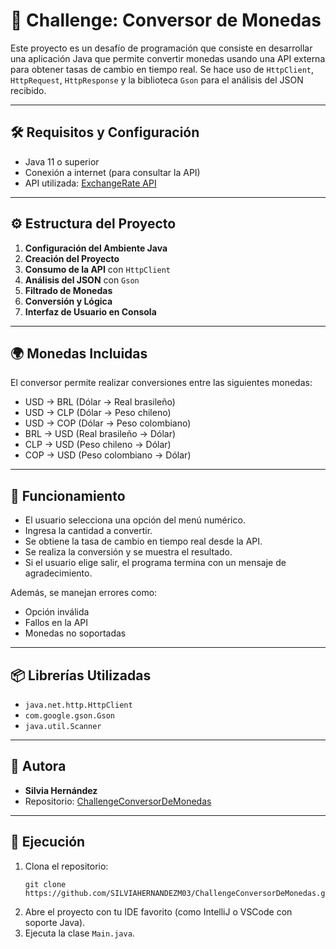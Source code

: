 # 💱 Challenge: Conversor de Monedas

Este proyecto es un desafío de programación que consiste en desarrollar una aplicación Java que permite convertir monedas usando una API externa para obtener tasas de cambio en tiempo real. Se hace uso de `HttpClient`, `HttpRequest`, `HttpResponse` y la biblioteca `Gson` para el análisis del JSON recibido.

---

## 🛠️ Requisitos y Configuración

- Java 11 o superior
- Conexión a internet (para consultar la API)
- API utilizada: [ExchangeRate API](https://www.exchangerate-api.com/)

---

## ⚙️ Estructura del Proyecto

1. **Configuración del Ambiente Java**
2. **Creación del Proyecto**
3. **Consumo de la API** con `HttpClient`
4. **Análisis del JSON** con `Gson`
5. **Filtrado de Monedas**
6. **Conversión y Lógica**
7. **Interfaz de Usuario en Consola**

---

## 🌍 Monedas Incluidas

El conversor permite realizar conversiones entre las siguientes monedas:

- USD → BRL (Dólar → Real brasileño)
- USD → CLP (Dólar → Peso chileno)
- USD → COP (Dólar → Peso colombiano)
- BRL → USD (Real brasileño → Dólar)
- CLP → USD (Peso chileno → Dólar)
- COP → USD (Peso colombiano → Dólar)

---

## 🧠 Funcionamiento

- El usuario selecciona una opción del menú numérico.
- Ingresa la cantidad a convertir.
- Se obtiene la tasa de cambio en tiempo real desde la API.
- Se realiza la conversión y se muestra el resultado.
- Si el usuario elige salir, el programa termina con un mensaje de agradecimiento.

Además, se manejan errores como:
- Opción inválida
- Fallos en la API
- Monedas no soportadas

---

## 📦 Librerías Utilizadas

- `java.net.http.HttpClient`
- `com.google.gson.Gson`
- `java.util.Scanner`

---

## 👤 Autora

- **Silvia Hernández**
- Repositorio: [ChallengeConversorDeMonedas](https://github.com/SILVIAHERNANDEZM03/ChallengeConversorDeMonedas)

---

## 🚀 Ejecución

1. Clona el repositorio:
   ```
   git clone https://github.com/SILVIAHERNANDEZM03/ChallengeConversorDeMonedas.git
   ```
2. Abre el proyecto con tu IDE favorito (como IntelliJ o VSCode con soporte Java).
3. Ejecuta la clase `Main.java`.
